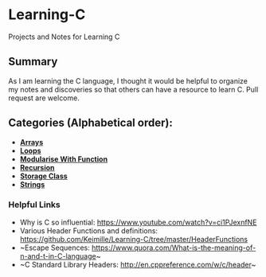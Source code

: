 # Learning-C
Projects and Notes for Learning C

## Summary
As I am learning the C language, I thought it would be helpful to organize my notes and discoveries so that others can have a resource to learn C. Pull request are welcome.

## Categories (Alphabetical order):
- [**Arrays**](https://github.com/Keimille/Learning-C/tree/master/Arrays)
- [**Loops**](https://github.com/Keimille/Learning-C/tree/master/Loops)
- [**Modularise With Function**](https://github.com/Keimille/Learning-C/tree/master/ModularisingWithFunction)
- [**Recursion**](https://github.com/Keimille/Learning-C/tree/master/Recursion)
- [**Storage Class**](https://github.com/Keimille/Learning-C/tree/master/Storage%20Class)
- [**Strings**](https://github.com/Keimille/Learning-C/tree/master/Strings)

### Helpful Links
- Why is C so influential: https://www.youtube.com/watch?v=ci1PJexnfNE
- Various Header Functions and definitions: https://github.com/Keimille/Learning-C/tree/master/HeaderFunctions 
- ~Escape Sequences: https://www.quora.com/What-is-the-meaning-of-n-and-t-in-C-language~
- ~C Standard Library Headers: http://en.cppreference.com/w/c/header~
